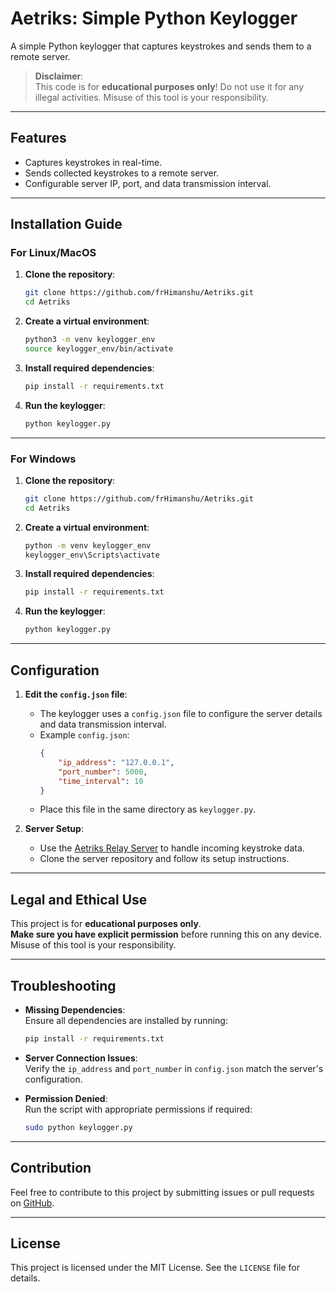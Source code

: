 # Aetriks: Simple Python Keylogger

A simple Python keylogger that captures keystrokes and sends them to a remote server.

> **Disclaimer**:  
> This code is for **educational purposes only**! Do not use it for any illegal activities. Misuse of this tool is your responsibility.

---

## Features

- Captures keystrokes in real-time.
- Sends collected keystrokes to a remote server.
- Configurable server IP, port, and data transmission interval.

---

## Installation Guide

### **For Linux/MacOS**

1. **Clone the repository**:
   ```bash
   git clone https://github.com/frHimanshu/Aetriks.git
   cd Aetriks
   ```

2. **Create a virtual environment**:
   ```bash
   python3 -m venv keylogger_env
   source keylogger_env/bin/activate
   ```

3. **Install required dependencies**:
   ```bash
   pip install -r requirements.txt
   ```

4. **Run the keylogger**:
   ```bash
   python keylogger.py
   ```

---

### **For Windows**

1. **Clone the repository**:
   ```bash
   git clone https://github.com/frHimanshu/Aetriks.git
   cd Aetriks
   ```

2. **Create a virtual environment**:
   ```bash
   python -m venv keylogger_env
   keylogger_env\Scripts\activate
   ```

3. **Install required dependencies**:
   ```bash
   pip install -r requirements.txt
   ```

4. **Run the keylogger**:
   ```bash
   python keylogger.py
   ```

---

## Configuration

1. **Edit the `config.json` file**:
   - The keylogger uses a `config.json` file to configure the server details and data transmission interval.
   - Example `config.json`:
     ```json
     {
         "ip_address": "127.0.0.1",
         "port_number": 5000,
         "time_interval": 10
     }
     ```
   - Place this file in the same directory as `keylogger.py`.

2. **Server Setup**:
   - Use the [Aetriks Relay Server](https://github.com/frHimanshu/aetriks-relay) to handle incoming keystroke data.
   - Clone the server repository and follow its setup instructions.

---

## Legal and Ethical Use

This project is for **educational purposes only**.  
**Make sure you have explicit permission** before running this on any device. Misuse of this tool is your responsibility.

---

## Troubleshooting

- **Missing Dependencies**:  
  Ensure all dependencies are installed by running:
  ```bash
  pip install -r requirements.txt
  ```

- **Server Connection Issues**:  
  Verify the `ip_address` and `port_number` in `config.json` match the server's configuration.

- **Permission Denied**:  
  Run the script with appropriate permissions if required:
  ```bash
  sudo python keylogger.py
  ```

---

## Contribution

Feel free to contribute to this project by submitting issues or pull requests on [GitHub](https://github.com/frHimanshu/Aetriks).

---

## License

This project is licensed under the MIT License. See the `LICENSE` file for details.
